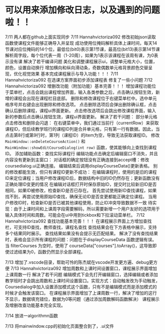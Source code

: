 # 可以用来添加修改日志，以及遇到的问题啦！！

7/11 两人都在github上面实现同步
7/11 Hannahvictoriza092 
修改初始json读取函数使课程文件能够正确导入并呈现
    成功使用位掩码解析具体上课时间，每天14节课对应位掩码的14个位，最低位(bit0)表示第1节课，最高位(bit13)表示第14节课
    解析周字段，每个位代表一周（1-20周），如果为1表示该课程在该周有课，为0表示没有课
解决了若干编译问题
美化和调整课程展示ui，调整单元格大小，位置，颜色，设置自动换行
    增加横向和纵向滑动条，奇数偶数单元格背景颜色交替呈现，优化视觉效果
基本完成课程展示与导入功能！！！
7/11 Hannahvictoriza092 
在选课方案界面初步添加课程表
修复了一些小问题
7/12 Hannahvictoriza092 
增删改功能（附加功能）基本完善！！！
    增加课程功能位于菜单栏，点击会跳出课程增加界面，输入各类参数之后，点击确认按钮生效，新增的课程会出现在课程栏目底部。
    删除和修改课程位于右键菜单栏中。选中单元格序号并右键会出现删除和修改选项。
        点击删除选项后会弹出删除确认框，点击确认后删除课程，课程ui界面更新。
        点击修改选项后会跳出修改课程界面，输入新的参数后点击确认按钮生效，课程ui界面更新。
解决了若干问题：
    部分单元格点击修改和删除会闪退：
        在右键菜单中，我们通过当前行（currentRow）来获取课程ID，但后续教学班行的课程ID列是合并单元格，只有第一行有数据。因此，当点击第8行或第9行时，第1列（课程ID）的item为空，导致无法获取课程ID。
        修改 `MainWindow::onDeleteCourseAction()` 和 `MainWindow::showEditCourseDialog(int row)` 函数，使其能够向上查找到课程ID。
        添加辅助函数：查找实际课程行
    编辑功能点击确定后编辑窗口不消失，并且内容没有更新到主窗口：
        对话框的确定按钮没有正确连接到accept槽：修改coursedialog.ui正确连接。
        编辑结束后调用displayCourseData()更新表格。
    别的修改都能生效，但只有课程ID更新不成功：
        在编辑课程时，使用的是旧的课程ID来定位课程；当用户修改课程ID后，数据结构中旧的ID仍然存在；更新函数没有正确处理ID变更的情况
        在编辑对话框打开时保存原始ID，提交时比较新旧ID是否相同，如果ID被修改，检查新ID是否已存在。
        首先尝试使用新ID查找课程，如果找不到，再尝试使用原始ID查找，确保无论ID是否变更都能正确定位课程。
        当用户修改ID时，检查新ID是否已被其他课程使用，防止ID冲突导致数据不一致
待实现：由于上课时间和上课周字段需要解码，所以需要新增一个用户友好的选项用于输入具体时间和周数。可能会在ui中用到tickbox和下拉滚动菜单栏。
7/12 Hannahvictoriza092 
查找功能基本完善！！！
    在课程展示界面上方增加查找栏，可支持ID查找，教师查找，课程名查找
    查找结果会在下方表格中展示，支持多个结果同时展示。
    查找结果如果没有会提示无匹配结果。
    解决了没有查找结果时，表格会显示所有课程的问题：问题在于displayCourseData 函数逻辑有误。当 filterCourses 为空时，使用了 courseData["courses"].toArray()，这导致即使过滤结果为0，函数仍然显示全部课程。

7/13 增加了.vscode目录，帮助可怜的陈杰斌在vscode开发更方遍、debug更方便
7/13 Hannahvictoriza092
增加周数和上课时间设置窗口，课程展示界面增加上课周数一行
解决了若干问题
    编辑模式下会先打开编辑窗口，选择编辑或者添加教学班时才会跳出周数和上课时间设置窗口。实现方式：自动触发改为手动触发，Coursedialog中加入设置添加模式这个函数，只有不是编辑模式而是添加模式的时候才会触发该窗口。
    在课程展示界面增加了上课周数一行，解决了增加的这行不显示，数据填充错位，数据为0等问题（通过添加周数解码函数解决）
课程展示及增删改查功能基本完全实现。

7/14 放进一algorithmn函数

7/13 将mainwindow.cpp的初始化页面整合到了，.ui文件